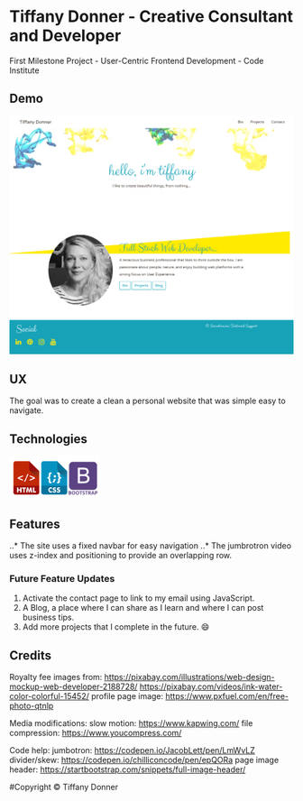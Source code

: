# Tiffany Donner - Creative Consultant and Developer
First Milestone Project - User-Centric Frontend Development - Code Institute

## Demo
![tiffaydonner.com](/assets/images/screencapture-tiffanydonner-profilepage.png "Screenshot of Homepage")

## UX
The goal was to create a clean a personal website that was simple easy to navigate.

## Technologies
![HTML5, CSS, Bootstap4](/assets/images/technologies.png "HTML5, CSS, Bootstap4")

## Features
..* The site uses a fixed navbar for easy navigation
..* The jumbrotron video uses z-index and positioning to provide an overlapping row.

### Future Feature Updates
1. Activate the contact page to link to my email using JavaScript.
2. A Blog, a place where I can share as I learn and where I can post business tips.
3. Add more projects that I complete in the future. :smile:


## Credits
Royalty fee images from:
https://pixabay.com/illustrations/web-design-mockup-web-developer-2188728/
https://pixabay.com/videos/ink-water-color-colorful-15452/
profile page image: https://www.pxfuel.com/en/free-photo-qtnlp

Media modifications:
slow motion: https://www.kapwing.com/
file compression: https://www.youcompress.com/

Code help:
jumbotron: https://codepen.io/JacobLett/pen/LmWvLZ
divider/skew: https://codepen.io/chilliconcode/pen/epQORa
page image header: https://startbootstrap.com/snippets/full-image-header/

#Copyright
© Tiffany Donner